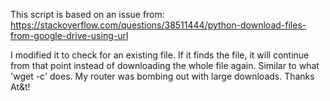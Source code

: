 This script is based on an issue from: 
https://stackoverflow.com/questions/38511444/python-download-files-from-google-drive-using-url

I modified it to check for an existing file. If it finds the file, it
will continue from that point instead of downloading the whole file
again. Similar to what 'wget -c' does. My router was bombing out with
large downloads. Thanks At&t!
